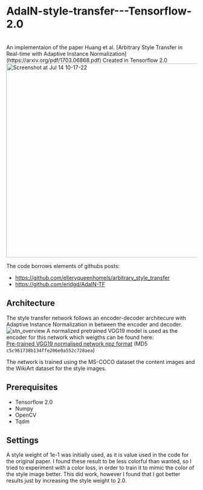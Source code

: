 # AdaIN-style-transfer---Tensorflow-2.0


<br>
An implementaion of the paper Huang et al. [Arbitrary Style Transfer in Real-time with Adaptive Instance Normalization](https://arxiv.org/pdf/1703.06868.pdf) Created in Tensorflow 2.0
<br>

<img width="512" alt="Screenshot at Jul 14 10-17-22" src="https://user-images.githubusercontent.com/6470685/178936241-399f8861-e903-4b1b-900f-9a7d931d045b.png">


The code borrows elements of githubs posts: <br>
- https://github.com/elleryqueenhomels/arbitrary_style_transfer <br>
- https://github.com/eridgd/AdaIN-TF <br>

## Architecture
The style transfer network follows an encoder-decoder architecure with Adaptive Instance Normalization in between the encoder and decoder.
![stn_overview](https://user-images.githubusercontent.com/13844740/33978899-d428bf2e-e0dc-11e7-9114-41b6fb8921a7.jpg)
A normalized pretrained VGG19 model is used as the encoder for this network which weigths can be found here: <br>
[Pre-trained VGG19 normalised network npz format](https://s3-us-west-2.amazonaws.com/wengaoye/vgg19_normalised.npz) (MD5 `c5c961738b134ffe206e0a552c728aea`)


The network is trained using the MS-COCO dataset the content images and the WikiArt dataset for the style images.


## Prerequisites
- Tensorflow 2.0
- Numpy
- OpenCV
- Tqdm

## Settings
A style weight of 1e-1 was initially used, as it is value used in the code for the original paper. I found these result to be less colorful than wanted, so I tried to experiment with a color loss, in order to train it to mimic the color of the style image better. This did work, however I found that I got better results just by increasing the style weight to 2.0. 

